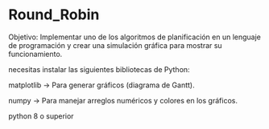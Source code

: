 # Round_Robin
Objetivo:  Implementar uno de los algoritmos de planificación en un lenguaje de programación y crear una simulación gráfica para mostrar su funcionamiento. 

necesitas instalar las siguientes bibliotecas de Python:

matplotlib → Para generar gráficos (diagrama de Gantt).

numpy → Para manejar arreglos numéricos y colores en los gráficos.

python 8 o superior
